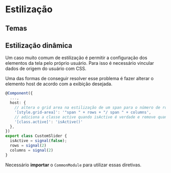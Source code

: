 # Estilização

## Temas



## Estilização dinâmica

Um caso muito comum de estilização é permitir a configuração dos elementos da tela pelo próprio usuário. Para isso é necessário vincular dados de origem do usuário com CSS.

Uma das formas de conseguir resolver esse problema é fazer alterar o elemento host de acordo com a exibição desejada.

```ts
@Component({
  ...,
  host: {
    // altera o grid area na estilização de um span para o número de row e columns
	'[style.grid-area]': '"span " + rows + "/ span " + columns',
	// adiciona a classe active quando isActive é verdade e remove quando é falso
    '[class.active]': 'isActive()'
  },
})
export class CustomSlider {
  isActive = signal(false);
  rows = signal(2)
  columns = signal(2)
}
```

Necessário **importar** o `CommonModule` para utilizar essas diretivas.